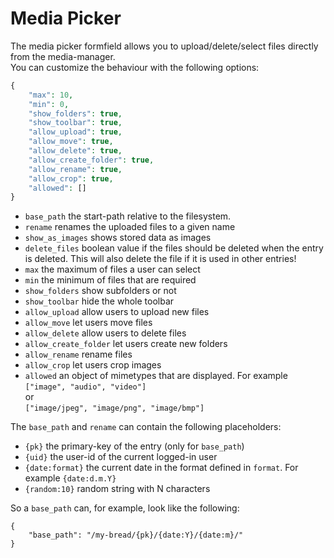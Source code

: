 # Media Picker

The media picker formfield allows you to upload/delete/select files directly from the media-manager.  
You can customize the behaviour with the following options:

```php
{
    "max": 10,
    "min": 0,
    "show_folders": true,
    "show_toolbar": true,
    "allow_upload": true,
    "allow_move": true,
    "allow_delete": true,
    "allow_create_folder": true,
    "allow_rename": true,
    "allow_crop": true,
    "allowed": []
}
```

- `base_path` the start-path relative to the filesystem.
- `rename` renames the uploaded files to a given name
- `show_as_images` shows stored data as images
- `delete_files` boolean value if the files should be deleted when the entry is deleted. This will also delete the file if it is used in other entries!
- `max` the maximum of files a user can select
- `min` the minimum of files that are required
- `show_folders` show subfolders or not
- `show_toolbar` hide the whole toolbar
- `allow_upload` allow users to upload new files
- `allow_move` let users move files
- `allow_delete` allow users to delete files
- `allow_create_folder` let users create new folders
- `allow_rename` rename files
- `allow_crop` let users crop images
- `allowed` an object of mimetypes that are displayed. For example  
`["image", "audio", "video"]`  
or  
`["image/jpeg", "image/png", "image/bmp"]`

The `base_path` and `rename` can contain the following placeholders:
- `{pk}` the primary-key of the entry (only for `base_path`)
- `{uid}` the user-id of the current logged-in user
- `{date:format}` the current date in the format defined in `format`. For example `{date:d.m.Y}`
- `{random:10}` random string with N characters

So a `base_path` can, for example, look like the following:
```
{
    "base_path": "/my-bread/{pk}/{date:Y}/{date:m}/"
}
```
